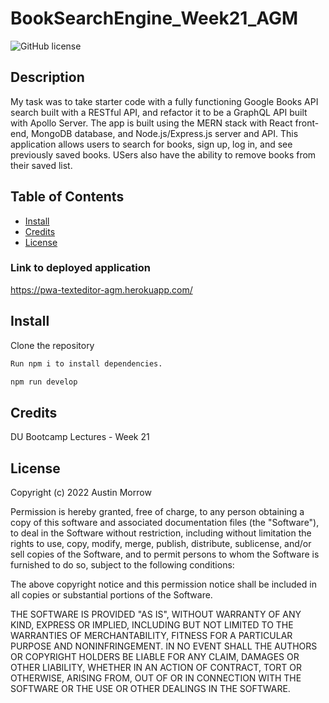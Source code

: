 # BookSearchEngine_Week21_AGM

![GitHub license](https://img.shields.io/badge/license-MIT-yellow.svg)
## Description
My task was to take starter code with a fully functioning Google Books API search built with a RESTful API, and refactor it to be a GraphQL API built with Apollo Server. The app is built using the MERN stack with React front-end, MongoDB database, and Node.js/Express.js server and API. This application allows users to search for books, sign up, log in, and see previously saved books. USers also have the ability to remove books from their saved list.


## Table of Contents
- [Install](#install)
- [Credits](#credits)
- [License](#license)



### Link to deployed application

https://pwa-texteditor-agm.herokuapp.com/


## Install
Clone the repository
```bash
Run npm i to install dependencies. 
```

```bash
npm run develop 
```

## Credits
DU Bootcamp Lectures - Week 21

## License

Copyright (c) 2022 Austin Morrow

Permission is hereby granted, free of charge, to any person obtaining a copy
of this software and associated documentation files (the "Software"), to deal
in the Software without restriction, including without limitation the rights
to use, copy, modify, merge, publish, distribute, sublicense, and/or sell
copies of the Software, and to permit persons to whom the Software is
furnished to do so, subject to the following conditions:

The above copyright notice and this permission notice shall be included in all
copies or substantial portions of the Software.

THE SOFTWARE IS PROVIDED "AS IS", WITHOUT WARRANTY OF ANY KIND, EXPRESS OR
IMPLIED, INCLUDING BUT NOT LIMITED TO THE WARRANTIES OF MERCHANTABILITY,
FITNESS FOR A PARTICULAR PURPOSE AND NONINFRINGEMENT. IN NO EVENT SHALL THE
AUTHORS OR COPYRIGHT HOLDERS BE LIABLE FOR ANY CLAIM, DAMAGES OR OTHER
LIABILITY, WHETHER IN AN ACTION OF CONTRACT, TORT OR OTHERWISE, ARISING FROM,
OUT OF OR IN CONNECTION WITH THE SOFTWARE OR THE USE OR OTHER DEALINGS IN THE
SOFTWARE.

